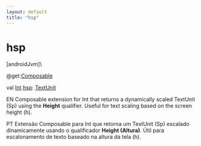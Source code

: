 ```yaml
---
layout: default
title: "hsp"
---
```


# hsp

[androidJvm]\

@get:[Composable](https://developer.android.com/reference/kotlin/androidx/compose/runtime/Composable.html)

val [Int](https://kotlinlang.org/api/core/kotlin-stdlib/kotlin/-int/index.html).[hsp](hsp.md): [TextUnit](https://developer.android.com/reference/kotlin/androidx/compose/ui/unit/TextUnit.html)

EN Composable extension for Int that returns a dynamically scaled TextUnit (Sp) using the **Height** qualifier. Useful for text scaling based on the screen height (h).

PT Extensão Composable para Int que retorna um TextUnit (Sp) escalado dinamicamente usando o qualificador **Height (Altura)**. Útil para escalonamento de texto baseado na altura da tela (h).